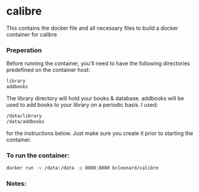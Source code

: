 # calibre

This contains the docker file and all necessary files to build a docker container for calibre

### Preperation
Before running the container, you'll need to have the following directories predefined on the container host:
```sh
library
addbooks
```
The library directory will hold your books & database.  addbooks will be used to add books to your library on a periodic basis.  I used:
```sh
/data/library
/data/addbooks
```
for the instructions below.  Just make sure you create it prior to starting the container.
### To run the container:
```sh
docker run -v /data:/data -p 8080:8080 bcleonard/calibre
```
### Notes:

